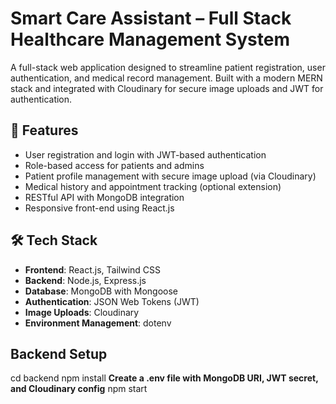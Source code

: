 # Smart Care Assistant – Full Stack Healthcare Management System

A full-stack web application designed to streamline patient registration, user authentication, and medical record management. Built with a modern MERN stack and integrated with Cloudinary for secure image uploads and JWT for authentication.

## 🚀 Features

- User registration and login with JWT-based authentication
- Role-based access for patients and admins
- Patient profile management with secure image upload (via Cloudinary)
- Medical history and appointment tracking (optional extension)
- RESTful API with MongoDB integration
- Responsive front-end using React.js


## 🛠️ Tech Stack

- **Frontend**: React.js, Tailwind CSS
- **Backend**: Node.js, Express.js
- **Database**: MongoDB with Mongoose
- **Authentication**: JSON Web Tokens (JWT)
- **Image Uploads**: Cloudinary
- **Environment Management**: dotenv

## Backend Setup
cd backend
npm install
**Create a .env file with MongoDB URI, JWT secret, and Cloudinary config**
npm start